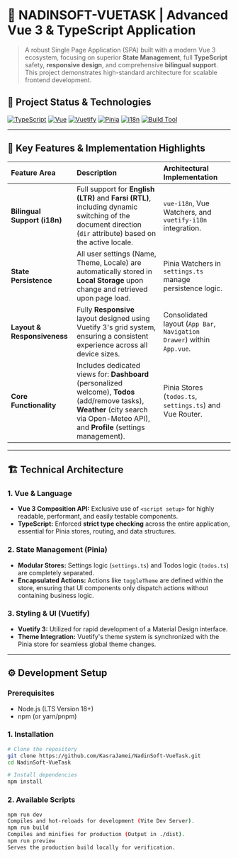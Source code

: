 # 🚀 NADINSOFT-VUETASK | Advanced Vue 3 & TypeScript Application

> A robust Single Page Application (SPA) built with a modern Vue 3 ecosystem, focusing on superior **State Management**, full **TypeScript** safety, **responsive design**, and comprehensive **bilingual support**. This project demonstrates high-standard architecture for scalable frontend development.

## 🌟 Project Status & Technologies

[![TypeScript](https://img.shields.io/badge/TypeScript-5.x-3178C6?style=for-the-badge&logo=typescript)](https://www.typescriptlang.org/)
[![Vue](https://img.shields.io/badge/Vue.js-3.x-4FC08D?style=for-the-badge&logo=vue.js)](https://vuejs.org/)
[![Vuetify](https://img.shields.io/badge/Vuetify-3.x-1867C0?style=for-the-badge&logo=vuetify)](https://vuetifyjs.com/)
[![Pinia](https://img.shields.io/badge/State_Management-Pinia-FFD300?style=for-the-badge&logo=pinia)](https://pinia.vuejs.org/)
[![i18n](https://img.shields.io/badge/i18n-Bilingual-E91E63?style=for-the-badge&logo=i18n)](https://vue-i18n.intlify.dev/)
[![Build Tool](https://img.shields.io/badge/Build-Vite-646CFF?style=for-the-badge&logo=vite)](https://vitejs.dev/)

---

## 💎 Key Features & Implementation Highlights

| Feature Area | Description | Architectural Implementation |
| :--- | :--- | :--- |
| **Bilingual Support (i18n)** | Full support for **English (LTR)** and **Farsi (RTL)**, including dynamic switching of the document direction (`dir` attribute) based on the active locale. | `vue-i18n`, Vue Watchers, and `vuetify-i18n` integration. |
| **State Persistence** | All user settings (Name, Theme, Locale) are automatically stored in **Local Storage** upon change and retrieved upon page load. | Pinia Watchers in `settings.ts` manage persistence logic. |
| **Layout & Responsiveness** | Fully **Responsive** layout designed using Vuetify 3's grid system, ensuring a consistent experience across all device sizes. | Consolidated layout (`App Bar`, `Navigation Drawer`) within `App.vue`. |
| **Core Functionality** | Includes dedicated views for: **Dashboard** (personalized welcome), **Todos** (add/remove tasks), **Weather** (city search via Open-Meteo API), and **Profile** (settings management). | Pinia Stores (`todos.ts`, `settings.ts`) and Vue Router. |

---

## 🏗️ Technical Architecture

### 1. Vue & Language
* **Vue 3 Composition API:** Exclusive use of `<script setup>` for highly readable, performant, and easily testable components.
* **TypeScript:** Enforced **strict type checking** across the entire application, essential for Pinia stores, routing, and data structures.

### 2. State Management (Pinia)
* **Modular Stores:** Settings logic (`settings.ts`) and Todos logic (`todos.ts`) are completely separated.
* **Encapsulated Actions:** Actions like `toggleTheme` are defined within the store, ensuring that UI components only dispatch actions without containing business logic.

### 3. Styling & UI (Vuetify)
* **Vuetify 3:** Utilized for rapid development of a Material Design interface.
* **Theme Integration:** Vuetify's theme system is synchronized with the Pinia store for seamless global theme changes.

---


## ⚙️ Development Setup

### Prerequisites

* Node.js (LTS Version 18+)
* npm (or yarn/pnpm)

### 1. Installation

```sh
# Clone the repository
git clone https://github.com/KasraJamei/NadinSoft-VueTask.git
cd NadinSoft-VueTask

# Install dependencies
npm install

```

### 2. Available Scripts

```sh
npm run dev
Compiles and hot-reloads for development (Vite Dev Server).
npm run build
Compiles and minifies for production (Output in ./dist).
npm run preview
Serves the production build locally for verification.

```